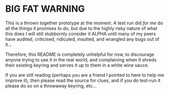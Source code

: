 BIG FAT WARNING
===============

This is a thrown together prototype at the moment. A test run did *for me* do
all the things it promises to do, but due to the highly risky nature of what
this does I will still stubbornly consider it ALPHA until many of my peers have
audited, criticised, ridiculed, insulted, and wrangled any bugs out of it...

Therefore, this README is completely unhelpful for now, to discourage anyone
trying to use it in the real world, and complaining when it shreds their
existing keyring and serves it up to them in a white wine sauce.

If you are still reading (perhaps you are a friend I pointed to here to help
me improve it), then please read the source for clues, and if you do test-run
it please do so on a throwaway keyring, etc...
